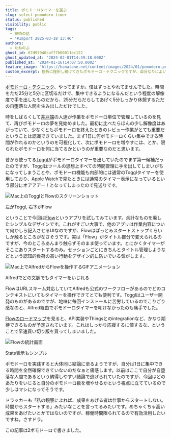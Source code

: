 ```yaml
---
title: ポモドーロタイマーを選ぶ
slug: select-pomodoro-timer
status: published
visibility: public
tags:
  - 技術の話
  - '#Import 2025-03-18 13:46'
authors:
  - たねのぶ
ghost_id: 67d97940caff7b00011ec122
ghost_updated_at: '2024-02-01T14:49:18.000Z'
published_at: '2024-01-16T14:07:50.000Z'
feature_image: 'https://hanatane.net/content/images/2024/01/pomodoro.png'
custom_excerpt: 挫折に挫折し続けてきたポモドーロ・テクニックですが、自分なりによいやり方が見えてきました。
---
```

[ポモドーロ・テクニック](https://ja.wikipedia.org/wiki/%E3%83%9D%E3%83%A2%E3%83%89%E3%83%BC%E3%83%AD%E3%83%BB%E3%83%86%E3%82%AF%E3%83%8B%E3%83%83%E3%82%AF)、やってますか。僕はずっとやれてませんでした。時間をただ25分と5分に区切るだけで、集中できるようになるんだという程度の解像度で手を出したものだから、25分だらだらしてあげく5分しっかり休憩するただの自堕落な人間を生み出しただけでした。

時をしばらくして[井戸端](https://scrapbox.io/villagepump/)の人達が作業をポモドーロ単位で管理しているのを見て、再びポモドーロの夢を見始めました。最初に比べたらほんの少し解像度はあがっていて、少なくともポモドーロを終えたときのレビュー作業がとても重要だということは認識できていました。まず1日に何ポモドーロくらい集中できる時間が作れるのかというのを可視化して、次にポモドーロを増やすには、とか、限られたポモドーロを何に当てるかというのが重要なのだと思います。

昔から使ってる[Toggl](https://toggl.com/)がポモドーロタイマーを出していたのでまず第一候補だったのですが、Togglはツールの思想上すべての時間管理に手を出してしまいがちになってしまうことや、ポモドーロ機能も内部的には通常のTogglタイマーを使用しており、Apple Watchで見たときには通常のタイマー表示になっているという部分にオアアアー！となってしまったので見送りです。

![Mac上のTogglとFlowのスクリーンショット](https://i.gyazo.com/2cb718e85ad41ee94647f1a33c58b3a6.png)

左がToggl, 右下がFlow

ということで今回は[Flow](https://flowapp.info/)というアプリを試してみています。余計なものを廃したシンプルなデザインです。これがすごい大事で、他のアプリは作業内容について何かしら記入させるUIなのですが、Flowはぱっとみスタートストップくらいしか触るところがなさそうです。実は「Flow」がタイトル部分で変えられるのですが、今のところあんまり触らずそのまま使っています。とにかくタイマーがそこにありスタートするのみ。セッションごとにきちんとタイトル管理しようなどという認知的負荷の高い行動をデザイン的に防いでいる気がします。

![Mac上でAlfredからFlowを操作するGIFアニメーション](https://hanatane.net/content/images/2024/01/9badba12a064c301e3bd0d6a2009476d.gif)

Alfredでどの文脈でもタイマーをいじれる

FlowはURLスキーム対応していてAlfredも公式のワークフローがあるのでどのコンテキストにいてもタイマーを操作できてとても便利です。Togglはユーザー開発のものがあるのですが、地味に毎回インストールに苦労しているのでこりごり感なのと、Alfred経由でポモドーロタイマーを叩けなかったのも痛手でした。

[Flowのロードマップ](https://flowapp.info/roadmap/)を見ると、API実装やThingsとのintegrationなど、かなり期待できるものが予定されています。これはしっかり応援するに値するな、ということで早速買い切り版を買ってしまいました。

![Flowの統計画面](https://i.gyazo.com/60b99f396c7c69d7f4c02021df62e1f0.png)

Stats表示もシンプル

ポモドーロを実践すると大体同じ結論に至るようですが、自分は1日に集中できる時間を全然確保できていないのだなぁと痛感します。以前はここで自分が自堕落な人間であるという納得しやすい結論で逃げられていたのですが、今回はどのあたりをいじると自分のポモドーロ数を増やせるかという視点に立てているので少しはマシになってそうです。

ドラッカーも「私の観察によれば、成果をあげる者は仕事からスタートしない。時間からスタートする」みたいなことを言ってるみたいです。めちゃくちゃ高い成果をあげたいとかではないのですが、稼働時間限られてるので有効活用したいですね。さすドラ。

この記事は2ポモドーロで書きました。
